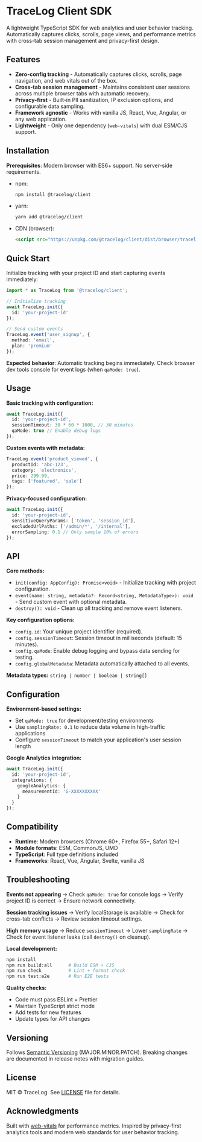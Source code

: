 # TraceLog Client SDK

A lightweight TypeScript SDK for web analytics and user behavior tracking. Automatically captures clicks, scrolls, page views, and performance metrics with cross-tab session management and privacy-first design.

## Features

- **Zero-config tracking** - Automatically captures clicks, scrolls, page navigation, and web vitals out of the box.
- **Cross-tab session management** - Maintains consistent user sessions across multiple browser tabs with automatic recovery.
- **Privacy-first** - Built-in PII sanitization, IP exclusion options, and configurable data sampling.
- **Framework agnostic** - Works with vanilla JS, React, Vue, Angular, or any web application.
- **Lightweight** - Only one dependency (`web-vitals`) with dual ESM/CJS support.

## Installation

**Prerequisites**: Modern browser with ES6+ support. No server-side requirements.

- npm:
  ```bash
  npm install @tracelog/client
  ```
- yarn:
  ```bash
  yarn add @tracelog/client
  ```
- CDN (browser):
  ```html
  <script src="https://unpkg.com/@tracelog/client/dist/browser/tracelog.js"></script>
  ```

## Quick Start

Initialize tracking with your project ID and start capturing events immediately:

```typescript
import * as TraceLog from '@tracelog/client';

// Initialize tracking
await TraceLog.init({
  id: 'your-project-id'
});

// Send custom events
TraceLog.event('user_signup', {
  method: 'email',
  plan: 'premium'
});
```

**Expected behavior**: Automatic tracking begins immediately. Check browser dev tools console for event logs (when `qaMode: true`).

## Usage

**Basic tracking with configuration:**
```typescript
await TraceLog.init({
  id: 'your-project-id',
  sessionTimeout: 30 * 60 * 1000, // 30 minutes
  qaMode: true // Enable debug logs
});
```

**Custom events with metadata:**
```typescript
TraceLog.event('product_viewed', {
  productId: 'abc-123',
  category: 'electronics',
  price: 299.99,
  tags: ['featured', 'sale']
});
```

**Privacy-focused configuration:**
```typescript
await TraceLog.init({
  id: 'your-project-id',
  sensitiveQueryParams: ['token', 'session_id'],
  excludedUrlPaths: ['/admin/*', '/internal'],
  errorSampling: 0.1 // Only sample 10% of errors
});
```

## API

**Core methods:**
- `init(config: AppConfig): Promise<void>` - Initialize tracking with project configuration.
- `event(name: string, metadata?: Record<string, MetadataType>): void` - Send custom event with optional metadata.
- `destroy(): void` - Clean up all tracking and remove event listeners.

**Key configuration options:**
- `config.id`: Your unique project identifier (required).
- `config.sessionTimeout`: Session timeout in milliseconds (default: 15 minutes).
- `config.qaMode`: Enable debug logging and bypass data sending for testing.
- `config.globalMetadata`: Metadata automatically attached to all events.

**Metadata types:** `string | number | boolean | string[]`

## Configuration

**Environment-based settings:**
- Set `qaMode: true` for development/testing environments
- Use `samplingRate: 0.1` to reduce data volume in high-traffic applications
- Configure `sessionTimeout` to match your application's user session length

**Google Analytics integration:**
```typescript
await TraceLog.init({
  id: 'your-project-id',
  integrations: {
    googleAnalytics: {
      measurementId: 'G-XXXXXXXXXX'
    }
  }
});
```

## Compatibility

- **Runtime**: Modern browsers (Chrome 60+, Firefox 55+, Safari 12+)
- **Module formats**: ESM, CommonJS, UMD
- **TypeScript**: Full type definitions included
- **Frameworks**: React, Vue, Angular, Svelte, vanilla JS

## Troubleshooting

**Events not appearing** → Check `qaMode: true` for console logs → Verify project ID is correct → Ensure network connectivity.

**Session tracking issues** → Verify localStorage is available → Check for cross-tab conflicts → Review session timeout settings.

**High memory usage** → Reduce `sessionTimeout` → Lower `samplingRate` → Check for event listener leaks (call `destroy()` on cleanup).

**Local development:**
```bash
npm install
npm run build:all      # Build ESM + CJS
npm run check          # Lint + format check
npm run test:e2e       # Run E2E tests
```

**Quality checks:**
- Code must pass ESLint + Prettier
- Maintain TypeScript strict mode
- Add tests for new features
- Update types for API changes

## Versioning

Follows [Semantic Versioning](https://semver.org/) (MAJOR.MINOR.PATCH). Breaking changes are documented in release notes with migration guides.

## License

MIT © TraceLog. See [LICENSE](LICENSE) file for details.

## Acknowledgments

Built with [web-vitals](https://github.com/GoogleChrome/web-vitals) for performance metrics. Inspired by privacy-first analytics tools and modern web standards for user behavior tracking.